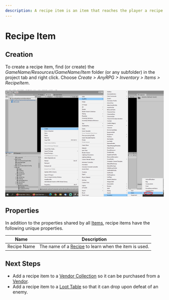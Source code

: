 ```yaml
---
description: A recipe item is an item that reaches the player a recipe when used.
---
```


# Recipe Item

## Creation

To create a recipe item, find (or create) the _GameName/Resources/GameName/Item_ folder (or any subfolder) in the project tab and right click.  Choose _Create > AnyRPG > Inventory > Items > RecipeItem_.

![](<../../.gitbook/assets/image (102).png>)

## Properties

In addition to the properties shared by all [Items](./), recipe items have the following unique properties.

| Name        | Description                                                          |
| ----------- | -------------------------------------------------------------------- |
| Recipe Name | The name of a [Recipe](../recipe.md) to learn when the item is used. |

## Next Steps

* Add a recipe item to a [Vendor Collection](../vendor-collection.md) so it can be purchased from a [Vendor](../interactable-option-configurations/vendor-config.md).
* Add a recipe item to a [Loot Table](../loot-table/) so that it can drop upon defeat of an enemy.
